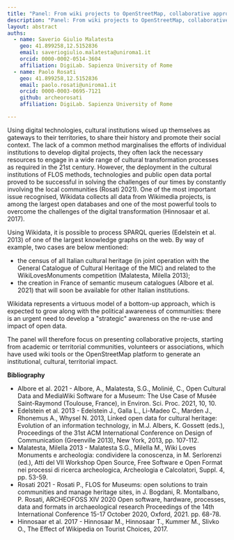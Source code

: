 ```yaml
---
title: "Panel: From wiki projects to OpenStreetMap, collaborative approaches to open data creation: problems, case studies, territorial and cultural impact"
description: "Panel: From wiki projects to OpenStreetMap, collaborative approaches to open data creation: problems, case studies, territorial and cultural impact"
layout: abstract
auths:
  - name: Saverio Giulio Malatesta
    geo: 41.899258,12.5152836
    email: saveriogiulio.malatesta@uniroma1.it
    orcid: 0000-0002-0514-3604
    affiliation: DigiLab. Sapienza University of Rome
  - name: Paolo Rosati
    geo: 41.899258,12.5152836
    email: paolo.rosati@uniroma1.it
    orcid: 0000-0003-0695-7121
    github: archeorosati
    affiliation: DigiLab. Sapienza University of Rome

---
```


Using digital technologies, cultural institutions wised up themselves as gateways to their territories, to share their history and promote their social context. The lack of a common method marginalises the efforts of individual institutions to develop digital projects, they often lack the necessary resources to engage in a wide range of cultural transformation processes as required in the 21st century. However, the deployment in the cultural institutions of FLOS methods, technologies and public open data portal proved to be successful in solving the challenges of our times by constantly involving the local communities (Rosati 2021). One of the most important issue recognised, Wikidata collects all data from Wikimedia projects, is among the largest open databases and one of the most powerful tools to overcome the challenges of the digital transformation (Hinnosaar et al. 2017). 

Using Wikidata, it is possible to process SPARQL queries (Edelstein et al. 2013) of one of the largest knowledge graphs on the web. By way of example, two cases are below mentioned:

- the census of all Italian cultural heritage (in joint operation with the General Catalogue of Cultural Heritage of the MIC) and related to the WikiLovesMonuments competition (Malatesta, Milella 2013);
- the creation in France of semantic museum catalogues (Albore et al. 2021) that will soon be available for other Italian institutions.

Wikidata represents a virtuous model of a bottom-up approach, which is expected to grow along with the political awareness of communities: there is an urgent need to develop a "strategic" awareness on the re-use and impact of open data.

The panel will therefore focus on presenting collaborative projects, starting from academic or territorial communities, volunteers or associations, which have used wiki tools or the OpenStreetMap platform to generate an institutional, cultural, territorial impact.

**Bibliography**
- Albore et al. 2021 - Albore, A., Malatesta, S.G., Molinié, C., Open Cultural Data and MediaWiki Software for a Museum: The Use Case of Musée Saint-Raymond (Toulouse, France), in Environ. Sci. Proc. 2021, 10, 10.
- Edelstein et al. 2013 - Edelstein J., Galla L., Li-Madeo C., Marden J., Rhonemus A., Whysel N. 2013, Linked open data for cultural heritage: Evolution of an information technology, in M.J. Albers, K. Gossett (eds.), Proceedings of the 31st ACM International Conference on Design of Communication (Greenville 2013), New York, 2013, pp. 107-112.
- Malatesta, Milella 2013 - Malatesta S.G., Milella M., Wiki Loves Monuments e archeologia: condividere la conoscenza, in M. Serlorenzi (ed.), Atti del VII Workshop Open Source, Free Software e Open Format nei processi di ricerca archeologica, Archeologia e Calcolatori, Suppl. 4, pp. 53-59.
- Rosati 2021 - Rosati P., FLOS for Museums: open solutions to train communities and manage heritage sites, in J. Bogdani, R. Montalbano, P. Rosati, ARCHEOFOSS XIV 2020 Open software, hardware, processes, data and formats in archaeological research Proceedings of the 14th International Conference 15-17 October 2020, Oxford, 2021. pp. 68-78.
- Hinnosaar et al. 2017 - Hinnosaar M., Hinnosaar T., Kummer M., Slivko O., The Effect of Wikipedia on Tourist Choices, 2017.